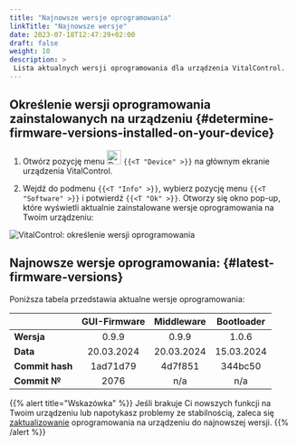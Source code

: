 ```yaml
---
title: "Najnowsze wersje oprogramowania"
linkTitle: "Najnowsze wersje"
date: 2023-07-18T12:47:29+02:00
draft: false
weight: 10
description: >
 Lista aktualnych wersji oprogramowania dla urządzenia VitalControl.
---
```


## Określenie wersji oprogramowania zainstalowanych na urządzeniu {#determine-firmware-versions-installed-on-your-device}

1. Otwórz pozycję menu <img src="/icons/device.svg" width="25" align="bottom" alt="Device" /> `{{<T "Device" >}}` na głównym ekranie urządzenia VitalControl.

2. Wejdź do podmenu `{{<T "Info" >}}`, wybierz pozycję menu `{{<T "Software" >}}` i potwierdź `{{<T "Ok" >}}`. Otworzy się okno pop-up, które wyświetli aktualnie zainstalowane wersje oprogramowania na Twoim urządzeniu:

![VitalControl: określenie wersji oprogramowania](../images/firmware-versions.png "Wyświetlanie wersji oprogramowania")

## Najnowsze wersje oprogramowania: {#latest-firmware-versions}

Poniższa tabela przedstawia aktualne wersje oprogramowania:

|                 | GUI-Firmware | Middleware  | Bootloader |
|-----------------|:------------:|:-----------:|:----------:|
| **Wersja**      | 0.9.9        | 0.9.9       | 1.0.6      |
| **Data**        | 20.03.2024   | 20.03.2024  | 15.03.2024 |
| **Commit hash** | 1ad71d79     | 4d7f851     | 344bc50    |
| **Commit №**    | 2076         | n/a         | n/a        |

{{% alert title="Wskazówka" %}}
Jeśli brakuje Ci nowszych funkcji na Twoim urządzeniu lub napotykasz problemy ze stabilnością, zaleca się [zaktualizowanie](../update/) oprogramowania na urządzeniu do najnowszej wersji.
{{% /alert %}}
